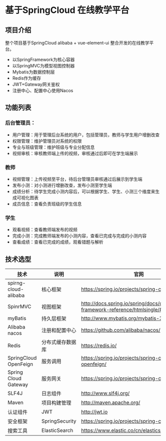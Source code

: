 # 基于SpringCloud 在线教学平台

## 项目介绍
整个项目基于SpringCloud alibaba + vue-element-ui 整合开发的在线教学平台。
- 以SpringFramework为核心容器
- 以SpringMVC为模型视图控制器
- Mybatis为数据控制层
- Redis作为缓存
- JWT+Gateway网关鉴权
- 注册中心、配置中心使用Nacos

## 功能列表
### 后台管理员：
- 用户管理：用于管理后台系统的用户，包括管理员，教师与学生用户增删改查
- 权限管理：维护管理员对系统的权限
- 专业与班级管理：维护班级与专业分配信息
- 视频审核：审核教师端上传的视频，审核通过后即可在学生端展示
### 教师
- 视频管理：上传视频至平台，待后台管理员审核通过后展示到学生端
- 发布小测：对小测进行增删改查，发布小测至学生端
- 成绩分析：待学生完成小测内容后，可以根据学生、学生、小测三个维度来生成可视化图表
- 成员信息：查看负责班级的学生信息
### 学生
- 观看视频：查看教师端发布的视频
- 完成小测：完成教师端发布的小测内容，查看已完成与完成的小测内容
- 查看成绩：查看已完成的成绩，观看错题与解析

## 技术选型
|技术|说明| 官网|
|----|----|----|
|spirng-cloud-alibaba|核心框架|https://spring.io/projects/spring-cloud-alibaba/|
|SpinrMVC|视图框架|http://docs.spring.io/spring/docs/current/spring-framework-reference/htmlsingle/#mvc|
|myBatis|持久层框架|http://www.mybatis.org/mybatis-3/zh/index.html|
|Alibaba nacos|注册和配置中心|https://github.com/alibaba/nacos/|
|Redis|分布式缓存数据库|	https://redis.io/|
|SpringCloud OpenFeign|服务调用|https://spring.io/projects/spring-cloud-openfeign/|
|Spring Cloud Gateway|服务网关|https://spring.io/projects/spring-cloud-gateway/|
|SLF4J	|日志组件|	http://www.slf4j.org/|
|Maven|项目构建管理|http://maven.apache.org/|
|认证组件|JWT|http://jwt.io|
|安全框架|SpringSecurity|	https://spring.io/projects/spring-cloud-security/|
|搜索工具|ElasticSearch|https://www.elastic.co/cn/elasticsearch/|
